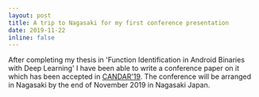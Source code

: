 ```yaml
---
layout: post
title: A trip to Nagasaki for my first conference presentation
date: 2019-11-22 
inline: false
---
```


After completing my thesis in 'Function Identification in Android Binaries with Deep Learning' I have been able to write a conference paper on it which has been accepted in [CANDAR'19](https://is-candar.org/program). The conference will be arranged in Nagasaki by the end of November 2019 in Nagasaki Japan.



